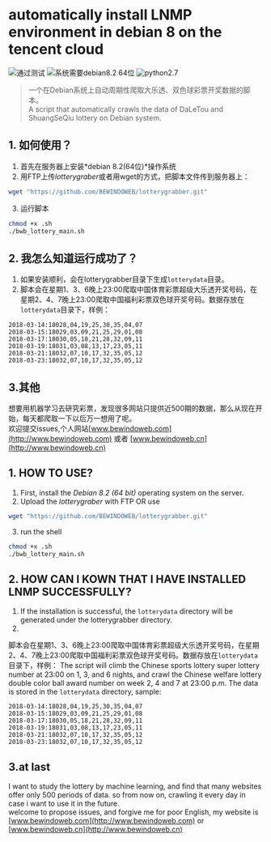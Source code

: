 # automatically install LNMP environment in debian 8 on the tencent cloud
![通过测试](https://img.shields.io/badge/build-passing-green.svg)
![系统需要debian8.2 64位](https://img.shields.io/badge/debian-8.2(64%20bit)-orange.svg)
![python2.7](https://img.shields.io/badge/python-2.7-blue.svg)

>一个在Debian系统上自动周期性爬取大乐透、双色球彩票开奖数据的脚本。<br>
>A script that automatically crawls the data of DaLeTou and ShuangSeQiu lottery on Debian system.

## 1. 如何使用？
1) 首先在服务器上安装*debian 8.2(64位)*操作系统
2) 用FTP上传*lotterygraber*或者用wget的方式，把脚本文件传到服务器上：
```sh
wget "https://github.com/BEWINDOWEB/lotterygrabber.git"
```
3) 运行脚本
```sh
chmod +x .sh
./bwb_lottery_main.sh
```

## 2. 我怎么知道运行成功了？
1) 如果安装顺利，会在lotterygrabber目录下生成`lotterydata`目录。
2) 脚本会在星期1、3、6晚上23:00爬取中国体育彩票超级大乐透开奖号码，在星期2、4、7晚上23:00爬取中国福利彩票双色球开奖号码。数据存放在`lotterydata`目录下，样例：

```
2018-03-14:18028,04,19,25,30,35,04,07
2018-03-15:18029,03,09,21,25,29,01,08
2018-03-17:18030,05,18,21,28,32,09,11
2018-03-19:18031,03,08,13,17,23,05,11
2018-03-21:18032,07,10,17,32,35,05,12
2018-03-23:18032,07,10,17,32,35,05,12
```
## 3.其他
想要用机器学习去研究彩票，发现很多网站只提供近500期的数据，那么从现在开始，每天都爬取一下以后万一想用了呢。<br>
欢迎提交issues,个人网站[www.bewindoweb.com](http://www.bewindoweb.com) 或者 [www.bewindoweb.cn](http://www.bewindoweb.cn)

		
## 1. HOW TO USE?
1) First, install the *Debian 8.2 (64 bit)* operating system on the server.
2) Upload the *lotterygraber* with FTP OR use
```sh
wget "https://github.com/BEWINDOWEB/lotterygrabber.git"
```
3) run the shell
```sh
chmod +x .sh
./bwb_lottery_main.sh
```

## 2. HOW CAN I KOWN THAT I HAVE INSTALLED LNMP SUCCESSFULLY?
1) If the installation is successful, the `lotterydata` directory will be generated under the lotterygrabber directory.
2) 
脚本会在星期1、3、6晚上23:00爬取中国体育彩票超级大乐透开奖号码，在星期2、4、7晚上23:00爬取中国福利彩票双色球开奖号码。数据存放在`lotterydata`目录下，样例：
The script will climb the Chinese sports lottery super lottery number at 23:00 on 1, 3, and 6 nights, and crawl the Chinese welfare lottery double color ball award number on week 2, 4 and 7 at 23:00 p.m. The data is stored in the `lotterydata` directory, sample:
```
2018-03-14:18028,04,19,25,30,35,04,07
2018-03-15:18029,03,09,21,25,29,01,08
2018-03-17:18030,05,18,21,28,32,09,11
2018-03-19:18031,03,08,13,17,23,05,11
2018-03-21:18032,07,10,17,32,35,05,12
2018-03-23:18032,07,10,17,32,35,05,12
```
## 3.at last
I want to study the lottery by machine learning, and find that many websites offer only 500 periods of data. so from now on, crawling it every day in case i want to use it in the future. <br>
welcome to propose issues, and forgive me for poor English, my website is [www.bewindoweb.com](http://www.bewindoweb.com) or [www.bewindoweb.cn](http://www.bewindoweb.cn)
